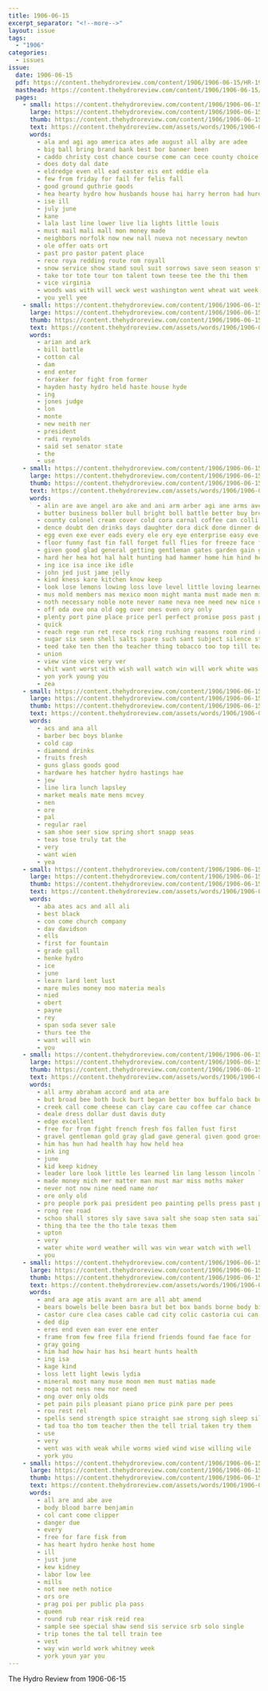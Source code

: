```yaml
---
title: 1906-06-15
excerpt_separator: "<!--more-->"
layout: issue
tags:
  - "1906"
categories:
  - issues
issue:
  date: 1906-06-15
  pdf: https://content.thehydroreview.com/content/1906/1906-06-15/HR-1906-06-15.pdf
  masthead: https://content.thehydroreview.com/content/1906/1906-06-15/masthead/HR-1906-06-15.jpg
  pages:
    - small: https://content.thehydroreview.com/content/1906/1906-06-15/small/HR-1906-06-15-01.jpg
      large: https://content.thehydroreview.com/content/1906/1906-06-15/large/HR-1906-06-15-01.jpg
      thumb: https://content.thehydroreview.com/content/1906/1906-06-15/thumbnails/HR-1906-06-15-01.jpg
      text: https://content.thehydroreview.com/assets/words/1906/1906-06-15/HR-1906-06-15-01.txt
      words:
        - ala and agi ago america ates ade august all alby are adee
        - big ball bring brand bank best bor banner been
        - caddo christy cost chance course come can cece county choice curtain close canyon
        - does doty dal date
        - eldredge even ell ead easter eis ent eddie ela
        - few from friday for fail fer felis fall
        - good ground guthrie goods
        - hea hearty hydro how husbands house hai harry herron had hurd heard hans home
        - ise ill
        - july june
        - kane
        - lala last line lower live lia lights little louis
        - must mail mali mall mon money made
        - neighbors norfolk now new nall nueva not necessary newton
        - ole offer oats ort
        - past pro pastor patent place
        - rece roya redding route rom royall
        - snow service show stand soul suit sorrows save seon season states sunday seems she shall sott sell special surplus send state
        - take tor tote tour ton talent town teese tee the thi them
        - vice virginia
        - woods was with will weck west washington went wheat wat week
        - you yell yee
    - small: https://content.thehydroreview.com/content/1906/1906-06-15/small/HR-1906-06-15-02.jpg
      large: https://content.thehydroreview.com/content/1906/1906-06-15/large/HR-1906-06-15-02.jpg
      thumb: https://content.thehydroreview.com/content/1906/1906-06-15/thumbnails/HR-1906-06-15-02.jpg
      text: https://content.thehydroreview.com/assets/words/1906/1906-06-15/HR-1906-06-15-02.txt
      words:
        - arian and ark
        - bill battle
        - cotton cal
        - dam
        - end enter
        - foraker for fight from former
        - hayden hasty hydro held haste house hyde
        - ing
        - jones judge
        - lon
        - monte
        - new neith ner
        - president
        - radi reynolds
        - said set senator state
        - the
        - use
    - small: https://content.thehydroreview.com/content/1906/1906-06-15/small/HR-1906-06-15-03.jpg
      large: https://content.thehydroreview.com/content/1906/1906-06-15/large/HR-1906-06-15-03.jpg
      thumb: https://content.thehydroreview.com/content/1906/1906-06-15/thumbnails/HR-1906-06-15-03.jpg
      text: https://content.thehydroreview.com/assets/words/1906/1906-06-15/HR-1906-06-15-03.txt
      words:
        - alin are ave angel aro ake and ani arm arber agi ane arms aves all ara america
        - butter business boller bull bright boll battle better buy broad been back bound but break bis box boy briton bud band bush beat brown bear bob basket bring bake barcelona bulk
        - county colonel cream cover cold cora carnal coffee can colli canal cool commer company cook canner clear con cause constant come comes cata chang
        - dence doubt den drinks days daughter dora dick done dinner desire does dier dang doing din dessert denver dix dam door driver down duty dull diver duckworth day
        - egg even exe ever eads every ele ery eye enterprise easy eve
        - floor funny fast fin fall forget full flies for freeze face force farmer flay foot fand fine fare first forward fron frame fee fortune fea from fruit fail falls found favors farm few
        - given good glad general getting gentleman gates garden gain gels grown glass going guia gard gat
        - hard her hea hot hal halt hunting had hammer home him hind heap hand heaven hold has hes honesty hearing how hails husband
        - ing ice isa ince ike idle
        - john jed just jame jelly
        - kind kness kare kitchen know keep
        - look lose lemons lowing loss love level little loving learned litt lia large left low long life les let ligh last lite lemon lines letter lover
        - mus mold members mas mexico moon might manta must made men mise mighty man more many miss may mills min means mix merchant mex mean much most
        - noth necessary noble note never name neva nee need new nice nor near now not
        - off oda ove ona old ogg over ones oven ory only
        - plenty port pine place price perl perfect promise poss past peo policy pint per pauline pour plate pears pins pulling pail pin plain proce present power person points part peace paper
        - quick
        - reach rege run ret rece rock ring rushing reasons room rind rise ree reine rolling
        - sugar six seen shell salts spare such sant subject silence strong slow stiff shape silver sweets see springs said sai seven safe stance strawberry stand sions side strain small seems search somo smokes sae size single shi sali snow set spanish summer spice sue shall selves she
        - teed take ten then tho teacher thing tobacco too top till tea them the threats terrible tah tanker turn tes test taken try than
        - union
        - view vine vice very ver
        - whit want worst with wish wall watch win will work white was welfare water whip warm weak wing well worthy why writer way while wolf words willing wee wisely wash
        - yon york young you
        - zea
    - small: https://content.thehydroreview.com/content/1906/1906-06-15/small/HR-1906-06-15-04.jpg
      large: https://content.thehydroreview.com/content/1906/1906-06-15/large/HR-1906-06-15-04.jpg
      thumb: https://content.thehydroreview.com/content/1906/1906-06-15/thumbnails/HR-1906-06-15-04.jpg
      text: https://content.thehydroreview.com/assets/words/1906/1906-06-15/HR-1906-06-15-04.txt
      words:
        - acs and ana all
        - barber bec boys blanke
        - cold cap
        - diamond drinks
        - fruits fresh
        - guns glass goods good
        - hardware hes hatcher hydro hastings hae
        - jew
        - line lira lunch lapsley
        - market meals mate mens mcvey
        - nen
        - ore
        - pal
        - regular rael
        - sam shoe seer siow spring short snapp seas
        - teas tose truly tat the
        - very
        - want wien
        - yea
    - small: https://content.thehydroreview.com/content/1906/1906-06-15/small/HR-1906-06-15-05.jpg
      large: https://content.thehydroreview.com/content/1906/1906-06-15/large/HR-1906-06-15-05.jpg
      thumb: https://content.thehydroreview.com/content/1906/1906-06-15/thumbnails/HR-1906-06-15-05.jpg
      text: https://content.thehydroreview.com/assets/words/1906/1906-06-15/HR-1906-06-15-05.txt
      words:
        - aba ates acs and all ali
        - best black
        - con come church company
        - dav davidson
        - ells
        - first for fountain
        - grade gall
        - henke hydro
        - ice
        - june
        - learn lard lent lust
        - mare mules money moo materia meals
        - nied
        - obert
        - payne
        - rey
        - span soda sever sale
        - thurs tee the
        - want will win
        - you
    - small: https://content.thehydroreview.com/content/1906/1906-06-15/small/HR-1906-06-15-06.jpg
      large: https://content.thehydroreview.com/content/1906/1906-06-15/large/HR-1906-06-15-06.jpg
      thumb: https://content.thehydroreview.com/content/1906/1906-06-15/thumbnails/HR-1906-06-15-06.jpg
      text: https://content.thehydroreview.com/assets/words/1906/1906-06-15/HR-1906-06-15-06.txt
      words:
        - all army abraham accord and ata are
        - but broad bee both buck burt began better box buffalo back buy biek book brave battle
        - creek call come cheese can clay care cau coffee car chance
        - deale dress dollar dust davis duty
        - edge excellent
        - free for from fight french fresh fos fallen fust first
        - gravel gentleman gold gray glad gave general given good groesbeck
        - him has hun had health hay how held hea
        - ink ing
        - june
        - kid keep kidney
        - leader lore look little les learned lin lang lesson lincoln light
        - made money mich mer matter man must mar miss moths maker
        - never not now nine need name nor
        - ore only old
        - pro people pork pai president peo painting pells press past place price puro
        - rong ree road
        - schoo shall stores sly save sava salt she soap sten sata sailors stitch sult season such seed sunday son see san sick soon sina south stones square sah scripture
        - thing tha tee the tho tale texas them
        - upton
        - very
        - water white word weather will was win wear watch with well
        - you
    - small: https://content.thehydroreview.com/content/1906/1906-06-15/small/HR-1906-06-15-07.jpg
      large: https://content.thehydroreview.com/content/1906/1906-06-15/large/HR-1906-06-15-07.jpg
      thumb: https://content.thehydroreview.com/content/1906/1906-06-15/thumbnails/HR-1906-06-15-07.jpg
      text: https://content.thehydroreview.com/assets/words/1906/1906-06-15/HR-1906-06-15-07.txt
      words:
        - and ara age atis avant arn are all abt amend
        - bears bowels belle been basra but bet box bands borne body binder
        - castor cure clea cases cable cad city colic castoria cui can chai
        - ded dip
        - eres end even ean ever ene enter
        - frame from few free fila friend friends found fae face for
        - gray going
        - him had how hair has hsi heart hunts health
        - ing isa
        - kage kind
        - loss lett light lewis lydia
        - mineral most many muse moon men must matias made
        - noga not ness new nor need
        - ong over only olds
        - pet pain pils pleasant piano price pink pare per pees
        - rou rest rel
        - spells send strength spice straight sae strong sigh sleep sil soll single seems supply sam silo seas sis subject star
        - tad toa tho tom teacher then the tell trial taken try them
        - use
        - very
        - went was with weak while worms wied wind wise willing wile
        - york you
    - small: https://content.thehydroreview.com/content/1906/1906-06-15/small/HR-1906-06-15-08.jpg
      large: https://content.thehydroreview.com/content/1906/1906-06-15/large/HR-1906-06-15-08.jpg
      thumb: https://content.thehydroreview.com/content/1906/1906-06-15/thumbnails/HR-1906-06-15-08.jpg
      text: https://content.thehydroreview.com/assets/words/1906/1906-06-15/HR-1906-06-15-08.txt
      words:
        - all are and abe ave
        - body blood barre benjamin
        - col cant come clipper
        - danger due
        - every
        - free for fare fisk from
        - has heart hydro henke host home
        - ill
        - just june
        - kew kidney
        - labor low lee
        - mills
        - not nee neth notice
        - ors ore
        - prag poi per public pla pass
        - queen
        - round rub rear risk reid rea
        - sample see special shaw send sis service srb solo single
        - trip tones the tal tell train tee
        - vest
        - way win world work whitney week
        - york youn yar you
---
```


The Hydro Review from 1906-06-15

<!--more-->

